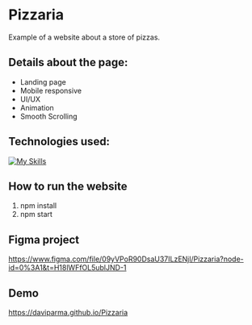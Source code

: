 # Pizzaria

Example of a website about a store of pizzas.

## Details about the page:
- Landing page
- Mobile responsive
- UI/UX
- Animation
- Smooth Scrolling 



## Technologies used:

[![My Skills](https://skills.thijs.gg/icons?i=html,css,js,react,tailwind)](https://skills.thijs.gg)

## How to run the website
<ol>
  <li>npm install</li>
  <li>npm start</li>
</ol>

## Figma project
https://www.figma.com/file/09yVPoR90DsaU37ILzENjl/Pizzaria?node-id=0%3A1&t=H18lWFfOL5ublJND-1

## Demo
https://daviparma.github.io/Pizzaria
